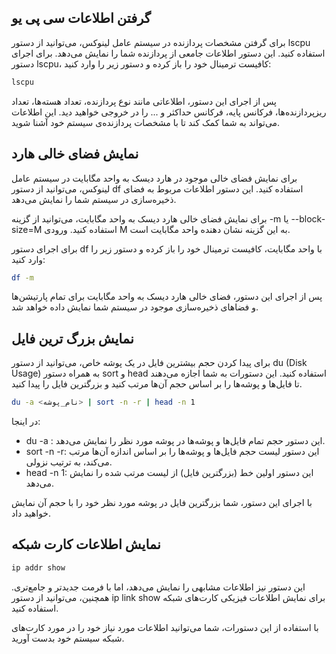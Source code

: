 ## گرفتن اطلاعات سی پی یو
برای گرفتن مشخصات پردازنده در سیستم عامل لینوکس، می‌توانید از دستور lscpu استفاده کنید. این دستور اطلاعات جامعی از پردازنده شما را نمایش می‌دهد. برای اجرای دستور lscpu، کافیست ترمینال خود را باز کرده و دستور زیر را وارد کنید:

```bash
lscpu
```

پس از اجرای این دستور، اطلاعاتی مانند نوع پردازنده، تعداد هسته‌ها، تعداد ریزپردازنده‌ها، فرکانس پایه، فرکانس حداکثر و ... را در خروجی خواهید دید. این اطلاعات می‌تواند به شما کمک کند تا با مشخصات پردازنده‌ی سیستم خود آشنا شوید.

## نمایش فضای خالی هارد
برای نمایش فضای خالی موجود در هارد دیسک به واحد مگابایت در سیستم عامل لینوکس، می‌توانید از دستور df استفاده کنید. این دستور اطلاعات مربوط به فضای ذخیره‌سازی در سیستم شما را نمایش می‌دهد.

برای نمایش فضای خالی هارد دیسک به واحد مگابایت، می‌توانید از گزینه -m یا --block-size=M استفاده کنید. ورودی M به این گزینه نشان دهنده واحد مگابایت است.

برای اجرای دستور df با واحد مگابایت، کافیست ترمینال خود را باز کرده و دستور زیر را وارد کنید:

```bash
df -m
```

پس از اجرای این دستور، فضای خالی هارد دیسک به واحد مگابایت برای تمام پارتیشن‌ها و فضاهای ذخیره‌سازی موجود در سیستم شما نمایش داده خواهد شد.

## نمایش بزرگ ترین فایل
برای پیدا کردن حجم بیشترین فایل در یک پوشه خاص، می‌توانید از دستور du (Disk Usage) به همراه دستور sort و head استفاده کنید. این دستورات به شما اجازه می‌دهند تا فایل‌ها و پوشه‌ها را بر اساس حجم آن‌ها مرتب کنید و بزرگترین فایل را پیدا کنید.


```bash 
du -a <نام_پوشه> | sort -n -r | head -n 1
```

در اینجا:

- du -a <folder name>: این دستور حجم تمام فایل‌ها و پوشه‌ها در پوشه مورد نظر را نمایش می‌دهد.
- sort -n -r: این دستور لیست حجم فایل‌ها و پوشه‌ها را بر اساس اندازه آن‌ها مرتب می‌کند، به ترتیب نزولی.
- head -n 1: این دستور اولین خط (بزرگترین فایل) از لیست مرتب شده را نمایش می‌دهد.

با اجرای این دستور، شما بزرگترین فایل در پوشه مورد نظر خود را با حجم آن نمایش خواهید داد.

## نمایش اطلاعات کارت شبکه 
```bash 
ip addr show
```
این دستور نیز اطلاعات مشابهی را نمایش می‌دهد، اما با فرمت جدیدتر و جامع‌تری. همچنین، می‌توانید از دستور ip link show برای نمایش اطلاعات فیزیکی کارت‌های شبکه استفاده کنید.

با استفاده از این دستورات، شما می‌توانید اطلاعات مورد نیاز خود را در مورد کارت‌های شبکه سیستم خود بدست آورید.